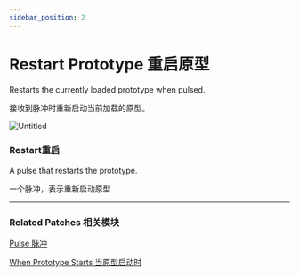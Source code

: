 ```yaml
---
sidebar_position: 2
---
```


# Restart Prototype 重启原型

Restarts the currently loaded prototype when pulsed.

接收到脉冲时重新启动当前加载的原型。

![Untitled](https://s3.us-west-2.amazonaws.com/secure.notion-static.com/dd8c20cf-c52c-43ff-b06d-de8ac5a44fe1/Untitled.png?X-Amz-Algorithm=AWS4-HMAC-SHA256&X-Amz-Content-Sha256=UNSIGNED-PAYLOAD&X-Amz-Credential=AKIAT73L2G45EIPT3X45%2F20220602%2Fus-west-2%2Fs3%2Faws4_request&X-Amz-Date=20220602T181945Z&X-Amz-Expires=86400&X-Amz-Signature=8796db359c360e4b61dc69c66c419debf9ca65c90fc42d654bc4a555d41a4f10&X-Amz-SignedHeaders=host&response-content-disposition=filename%20%3D%22Untitled.png%22&x-id=GetObject)

### Restart重启

A pulse that restarts the prototype.

一个脉冲，表示重新启动原型

------

### Related Patches 相关模块

[Pulse 脉冲](./Pulse.md)

[When Prototype Starts 当原型启动时](./When%20Prototype%20Starts.md)
